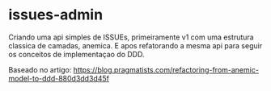 # issues-admin
Criando uma api simples de ISSUEs, primeiramente v1 com uma estrutura classica de camadas, anemica. E apos refatorando a mesma api para seguir os conceitos de implementaçao do DDD.

Baseado no artigo: https://blog.pragmatists.com/refactoring-from-anemic-model-to-ddd-880d3dd3d45f
